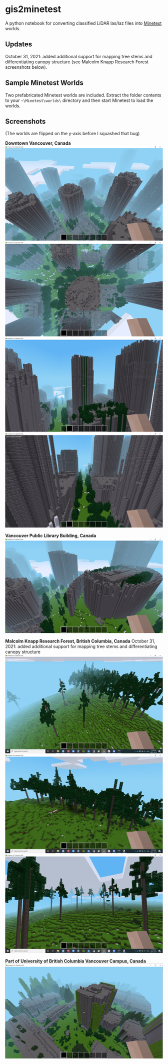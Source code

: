 # gis2minetest
A python notebook for converting classified LiDAR las/laz files into [Minetest](https://www.minetest.net/downloads/) worlds.

## Updates
October 31, 2021: added additional support for mapping tree stems and differentiating canopy structure (see Malcolm Knapp Research Forest screenshots below).

## Sample Minetest Worlds
Two prefabricated Minetest worlds are included. Extract the folder contents to your `~\Minetest\worlds\` directory and then start Minetest to load the worlds.

## Screenshots
(The worlds are flipped on the y-axis before I squashed that bug)

**Downtown Vancouver, Canada**
![Downtown Vancouver, Canada](/screenshots/dt.png)
![Downtown Vancouver, Canada](/screenshots/dt2.png)
![Downtown Vancouver, Canada](/screenshots/dt3.png)
![Downtown Vancouver, Canada](/screenshots/dt4.png)

**Vancouver Public Library Building, Canada** 
![Downtown Vancouver, Canada](/screenshots/vpl.png)

**Malcolm Knapp Research Forest, British Columbia, Canada**
October 31, 2021: added additional support for mapping tree stems and differentiating canopy structure
![Malcolm Knapp Research Forest, British Columbia, Canada](/screenshots/mkrf1.png)
![Malcolm Knapp Research Forest, British Columbia, Canada](/screenshots/mkrf2.png)
![Malcolm Knapp Research Forest, British Columbia, Canada](/screenshots/mkrf3.png)

**Part of University of British Columbia Vancouver Campus, Canada**
![Part of University of British Columbia Vancouver Campus, Canada](/screenshots/ubc.png)


